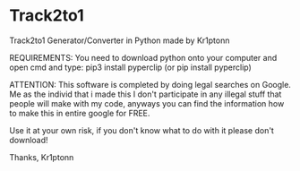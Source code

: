 # Track2to1
Track2to1 Generator/Converter in Python made by Kr1ptonn

REQUIREMENTS:
You need to download python onto your computer and open cmd and type: pip3 install pyperclip (or pip install pyperclip)

ATTENTION:
This software is completed by doing legal searches on Google. Me as the individ that i made this I don't participate in any illegal stuff that people will make with my code, anyways you can find the information how to make this in entire google for FREE.

Use it at your own risk, if you don't know what to do with it please don't download!

Thanks, Kr1ptonn

